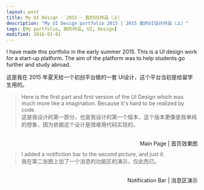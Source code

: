 ```yaml
---
layout: post
title: My UI Design - 2015 - 我的UI作品（上）
description: "My UI Design portfolio 2015 | 2015 我的UI设计作品（上）"
tags: [My portfolio, 我的作品, UI, Design]
modified: 2016-01-01
---
```


I have made this portfolio in the early summer 2015. This is a UI design work for a start-up platform. The aim of the platform was to help students go further and study abroad.  

这是我在 2015 年夏天给一个初创平台做的一套 UI设计，这个平台当初是给留学生用的。

>Here is the first part and first version of the UI Design which was much more like a imagination. Because it's hard to be realized by code.  
这是我设计的第一部分，也是我设计的第一个版本，这个版本更像是我单纯的想象，因为依据这个设计是很难用代码实现的。  


<figure style="margin: 30px 0;">
	<a href="https://c1.staticflickr.com/1/473/31368598392_5e3333424f_k.jpg"><img src="https://c1.staticflickr.com/1/473/31368598392_5e3333424f_k.jpg" alt=""></a>
	<figcaption style="float: right;">Main Page | 首页效果图</figcaption>
</figure>

>I added a notifiction bar to the second picture, and just it.  
我在第二张图上加了一个消息的功能区的演示，仅此而已。  
  

<figure  style="margin: 30px 0;">
	<a href="https://c7.staticflickr.com/1/351/31144134190_bc62b50eb5_k.jpg"><img src="https://c7.staticflickr.com/1/351/31144134190_bc62b50eb5_k.jpg" alt=""></a>
	<figcaption style="float: right;">Notification Bar | 消息区演示</figcaption>
</figure>
